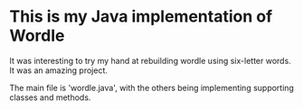 # This is my Java implementation of Wordle

 It was interesting to try my hand at rebuilding wordle using six-letter words. It was an amazing project.

 The main file is 'wordle.java', with the others being implementing supporting classes and methods.